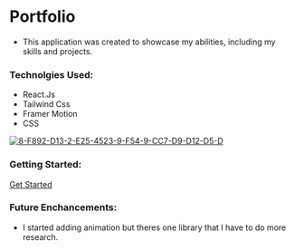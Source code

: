 # Portfolio
* This application was created to showcase my abilities, including my skills and projects.

### Technolgies Used:
* React.Js
* Tailwind Css
* Framer Motion
* CSS

<a href="https://ibb.co/xYKCwwN"><img src="https://i.ibb.co/f9V1ZZs/8-F892-D13-2-E25-4523-9-F54-9-CC7-D9-D12-D5-D.jpg" alt="8-F892-D13-2-E25-4523-9-F54-9-CC7-D9-D12-D5-D" border="0"></a>

### Getting Started:
[Get Started](https://portfolio-vonyema.netlify.app/)

### Future Enchancements:
* I started adding animation but theres one library that I have to do more research.